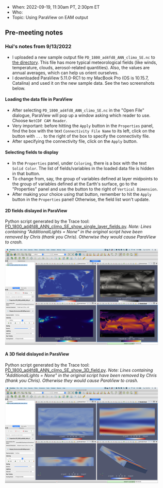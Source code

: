 * When: 2022-09-19, 11:30am PT, 2:30pm ET
* Who: 
* Topic: Using ParaView on EAM output

## Pre-meeting notes

### Hui's notes from 9/13/2022

* I uploaded a new sample output file `PD_1800_ad4fd8_ANN_climo_SE.nc` to [the directory](https://compy-dtn.pnl.gov/wanh895/ParaView_EAM/cubed_sphere/model_output_samples/). This file has more typical meteorological fields (like winds, temperature, clouds, aerosol-related quantities). Also, the values are annual averages, which can help us orient ourselves.
* I downloaded ParaView 5.11.0-RC1 to my MacBook Pro (OS is 10.15.7, Catalina) and used it on the new sample data. See the two screenshots below.

#### Loading the data file in ParaView

* After selecting `PD_1800_ad4fd8_ANN_climo_SE.nc` in the "Open File" dialogue, ParaView will pop up a window asking which reader to use. Choose `NetCDF CAM Reader`.
* Very important: before hitting the `Apply` button in the `Properties` panel, find the box with the text `Connectivity File Name` to its left, click on the button with `...` to the right of the box to specify the connectivity file.
* After specifying the connectivity file, click on the `Apply` button.

#### Selecting fields to display

* In the `Properties` panel, under `Coloring`, there is a box with the text `Solid Color`. The list of fields/variables in the loaded data file is hidden in that button.
* To change from, say, the group of variables defined at layer midpoints to the group of variables defined at the Earth's surface, go to the "Properties" panel and use the button to the right of `Vertical Dimension`.
* After making your choice using that button, remember to hit the `Apply` button in the `Properties` panel! Otherwise, the field list won't update.

#### 2D fields dislayed in ParaView

Python script generated by the Trace tool: [PD_1800_ad4fd8_ANN_climo_SE_show_single_layer_fields.py](vis-meeting-2022-09-19_files/PD_1800_ad4fd8_ANN_climo_SE_show_single_layer_fields.py). _Note: Lines containing "AdditionalLights = None" in the original script have been removed by Chris (thank you Chris). Otherwise they would cause ParaView to crash._

![ParaView_showing_single_layer_fields_from_EAMv0_output.png](vis-meeting-2022-09-19_files/ParaView_showing_single_layer_fields_from_EAMv0_output.png)

#### A 3D field dislayed in ParaView

Python script generated by the Trace tool: [PD_1800_ad4fd8_ANN_climo_SE_show_3D_field.py](vis-meeting-2022-09-19_files/PD_1800_ad4fd8_ANN_climo_SE_show_3D_field.py). _Note: Lines containing "AdditionalLights = None" in the original script have been removed by Chris (thank you Chris). Otherwise they would cause ParaView to crash._

![ParaView_showing_single_layer_fields_from_EAMv0_output.png](vis-meeting-2022-09-19_files/ParaView_showing_U_from_EAMv0_output.png)

 
